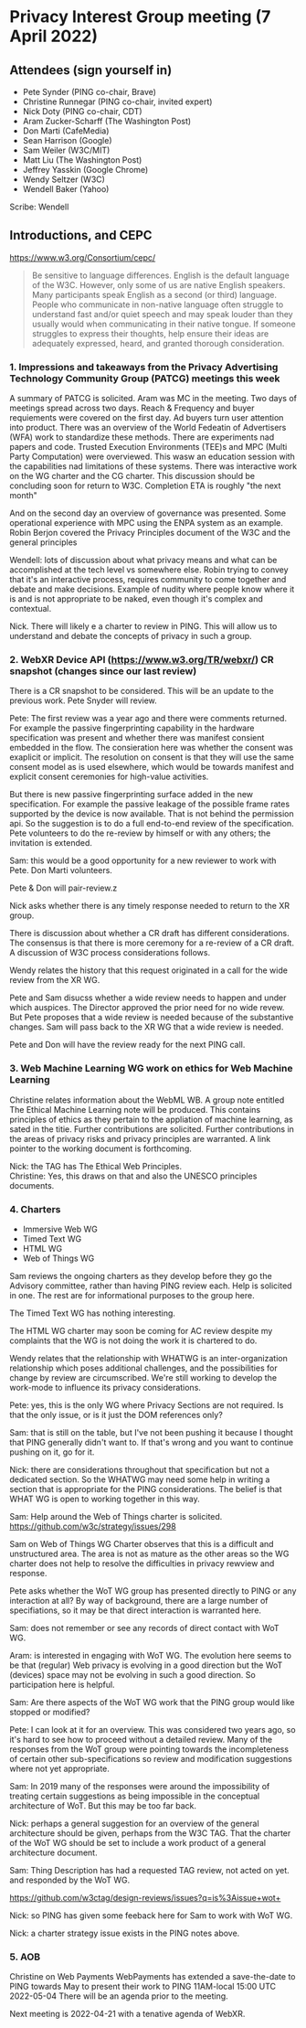 # Privacy Interest Group meeting (7 April 2022)

## Attendees (sign yourself in)

* Pete Synder (PING co-chair, Brave)
* Christine Runnegar (PING co-chair, invited expert)
* Nick Doty (PING co-chair, CDT)
* Aram Zucker-Scharff (The Washington Post)
* Don Marti (CafeMedia)
* Sean Harrison (Google)
* Sam Weiler (W3C/MIT)
* Matt Liu (The Washington Post)
* Jeffrey Yasskin (Google Chrome)
* Wendy Seltzer (W3C)
* Wendell Baker (Yahoo)

Scribe: Wendell

## Introductions, and CEPC

https://www.w3.org/Consortium/cepc/

> Be sensitive to language differences. English is the default language of the W3C. However, only some of us are native English speakers. Many participants speak English as a second (or third) language. People who communicate in non-native language often struggle to understand fast and/or quiet speech and may speak louder than they usually would when communicating in their native tongue. If someone struggles to express their thoughts, help ensure their ideas are adequately expressed, heard, and granted thorough consideration. 

### 1. Impressions and takeaways from the Privacy Advertising Technology Community Group (PATCG) meetings this week

A summary of PATCG is solicited.  Aram was MC in the meeting.
Two days of meetings spread across two days.  Reach & Frequency and buyer requiements were covered on the first day.    Ad buyers turn user attention into product.  There was an overview of the World Fedeatin of Advertisers (WFA) work to standardize these methods.  There are experiments nad papers and code.  Trusted Execution Environments (TEE)s and MPC (Multi Party Computation) were overviewed.  This wasw an education session with the capabilities nad limitations of these systems.  There was interactive work on the WG charter and the CG charter.  This discussion should be concluding soon for return to W3C.  Completion ETA is roughly "the next month"

And on the second day an overview of governance was presented.  Some operational experience with MPC using the ENPA system as an example.  Robin Berjon covered the Privacy Principles document of the W3C and the general principles 

Wendell: lots of discussion about what privacy means and what can be accomplished at the tech level vs somewhere else. Robin trying to convey that it's an interactive process, requires community to come together and debate and make decisions. Example of nudity where people know where it is and is not appropriate to be naked, even though it's complex and contextual.

Nick.  There will likely e a charter to review in PING. This will allow us to understand and debate the concepts of privacy in such a group.

### 2. WebXR Device API (https://www.w3.org/TR/webxr/) CR snapshot (changes since our last review)

There is a CR snapshot to be considered.  This will be an update to the previous work.  Pete Snyder will review.

Pete: The first review was a year ago and there were comments returned.  For example the passive fingerprinting capability in the hardware specification was present and whether there was manifest consient embedded in the flow.  The consieration here was whether the consent was exaplicit or implicit.  The resolution on consent is that they will use the same consent model as is used elsewhere, which would be towards manifest and explicit consent ceremonies for high-value activities.

But there is new passive fingerprinting surface added in the new specification.  For example the passive leakage of the possible frame rates supported by the device is now available.  That is not behind the permission api.  So the suggestion is to do a full end-to-end review of the specification.  Pete volunteers to do the re-review by himself or with any others; the invitation is extended.

Sam: this would be a good opportunity for a new reviewer to work with Pete. Don Marti volunteers.  

Pete & Don will pair-review.z

Nick asks whether there is any timely response needed to return to the XR group.   

There is discussion about whether a CR draft has different considerations.  The consensus is that there is more ceremony for a re-review of a CR draft.  A discussion of W3C process considerations follows.  

Wendy relates the history that this request originated in a call for the wide review from the XR WG.  

Pete and Sam disucss whether a wide review needs to happen and under which auspices.  The Director approved the prior need for no wide revew.  But Pete proposes that a wide review is needed because of the substantive changes.  Sam will pass back to the XR WG that a wide review is needed.

Pete and Don will have the review ready for the next PING call.

### 3. Web Machine Learning WG work on ethics for Web Machine Learning

Christine relates information about the WebML WB.  A group note entitled The Ethical Machine Learning note will be produced.  This contains principles of ethics as they pertain to the appliation of machine learning, as sated in the titie.   Further contributions are solicited.  Further contributions in the areas of privacy risks and privacy principles are warranted.  A link pointer to the working document is forthcoming.

Nick: the TAG has The Ethical Web Principles.  
Christine: Yes, this draws on that and also the UNESCO principles documents.

### 4. Charters

* Immersive Web WG
* Timed Text WG
* HTML WG
* Web of Things WG

Sam reviews the ongoing charters as they develop before they go the Advisory committee, rather than having PING review each. Help is solicited in one.  The rest are for informational purposes to the group here.

The Timed Text WG has nothing interesting.

The HTML WG charter may soon be coming for AC review despite my complaints that the WG is not doing the work it is chartered to do.

Wendy relates that the relationship with WHATWG is an inter-organization relationship which poses additional challenges, and the possibilities for change by review are circumscribed. We're still working to develop the work-mode to influence its privacy considerations.

Pete: yes, this is the only WG where Privacy Sections are not required.  Is that the only issue, or is it just the DOM references only?

Sam: that is still on the table, but I've not been pushing it because I thought that PING generally didn't want to.  If that's wrong and you want to continue pushing on it, go for it.

Nick: there are considerations throughout that specification but not a dedicated section.  So the WHATWG may need some help in writing a section that is appropriate for the PING considerations.  The belief is that WHAT WG is open to working together in this way.

Sam: Help around the Web of Things charter is solicited.
https://github.com/w3c/strategy/issues/298

Sam on Web of Things WG Charter observes that this is a difficult and unstructured area.  The area is not as mature as the other areas so the WG charter does not help to resolve the difficulties in privacy rewview and response.  

Pete asks whether the WoT WG group has presented directly to PING or any interaction at all?  By way of background, there are a large number of specifiations, so it may be that direct interaction is warranted here.

Sam: does not remember or see any records of direct contact with WoT WG.

Aram: is interested in engaging with WoT WG. The evolution here seems to be that (regular) Web privacy is evolving in a good direction but the WoT (devices) space may not be evolving in such a good direction.  So participation here is helpful.

Sam: Are there aspects of the WoT WG work that the PING group would like stopped or modified?

Pete: I can look at it for an overview.   This was considered two years ago, so it's hard to see how to proceed without a detailed review.  Many of the responses from the WoT group were pointing towards the incompleteness of certain other sub-specifications so review and modification suggestions where not yet appropriate.

Sam: In 2019 many of the responses were around the impossibility of treating certain suggestions as being impossible in the conceptual architecture of WoT.  But this may be too far back.

Nick: perhaps a general suggestion for an overview of the general architecture should be given, perhaps from the W3C TAG.  That the charter of the WoT WG should be set to include a work product of a general architecture document.  

Sam: Thing Description has had a requested TAG review, not acted on yet. and responded by the WoT WG.

https://github.com/w3ctag/design-reviews/issues?q=is%3Aissue+wot+

Nick: so PING has given some feeback here for Sam to work with WoT WG. 

Nick: a charter strategy issue exists in the PING notes above.


### 5. AOB

Christine on Web Payments
WebPayments has extended a save-the-date to PING towards May to present their work to PING
11AM-local 15:00 UTC 2022-05-04
There will be an agenda prior to the meeting.

Next meeting is 2022-04-21 with a tenative agenda of WebXR.